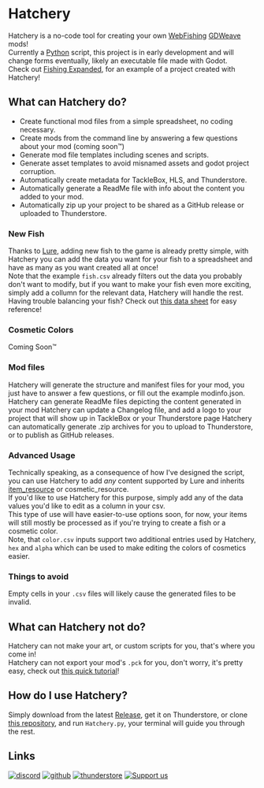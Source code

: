 # Hatchery  

Hatchery is a no-code tool for creating your own [WebFishing](https://webfishing.pro) [GDWeave](https://github.com/NotNite/GDWeave) mods!  
Currently a [Python](https://www.python.org) script, this project is in early development and will change forms eventually, likely an executable file made with Godot.  
Check out [Fishing Expanded](https://github.com/coolbot100s/FishingExpanded), for an example of a project created with Hatchery!  

## What can Hatchery do?

- Create functional mod files from a simple spreadsheet, no coding necessary.
- Create mods from the command line by answering a few questions about your mod (coming soon™️)
- Generate mod file templates including scenes and scripts.  
- Generate asset templates to avoid misnamed assets and godot project corruption.  
- Automatically create metadata for TackleBox, HLS, and Thunderstore.
- Automatically generate a ReadMe file with info about the content you added to your mod.
- Automatically zip up your project to be shared as a GitHub release or uploaded to Thunderstore.

### New Fish

Thanks to [Lure](https://github.com/Sulayre/WebfishingLure), adding new fish to the game is already pretty simple, with Hatchery you can add the data you want for your fish to a spreadsheet and have as many as you want created all at once!  
Note that the example `fish.csv` already filters out the data you probably don't want to modify, but if you want to make your fish even more exciting, simply add a collumn for the relevant data, Hatchery will handle the rest.  
Having trouble balancing your fish? Check out [this data sheet](https://docs.google.com/spreadsheets/d/1N-uiVKMLc4itN2enzeXCH6WJ9eEUbmoc2P0GV3Dqm2k/) for easy reference!

### Cosmetic Colors
Coming Soon:tm:

### Mod files

Hatchery will generate the structure and manifest files for your mod, you just have to answer a few questions, or fill out the example modinfo.json.  
Hatchery can generate ReadMe files depicting the content generated in your mod
Hatchery can update a Changelog file, and add a logo to your project that will show up in TackleBox or your Thunderstore page
Hatchery can automatically generate .zip archives for you to upload to Thunderstore, or to publish as GitHub releases.

### Advanced Usage

Technically speaking, as a consequence of how I've designed the script, you can use Hatchery to add *any* content supported by Lure and inherits [item_resource](https://github.com/coolbot100s/Hatchery/blob/main/Hatchery.py#L125) or cosmetic_resource.  
If you'd like to use Hatchery for this purpose, simply add any of the data values you'd like to edit as a column in your csv.  
This type of use will have easier-to-use options soon, for now, your items will still mostly be processed as if you're trying to create a fish or a cosmetic color.  
Note, that `color.csv` inputs support two additional entries used by Hatchery, `hex` and `alpha` which can be used to make editing the colors of cosmetics easier.  

### Things to avoid
Empty cells in your `.csv` files will likely cause the generated files to be invalid.

## What can Hatchery not do?  

Hatchery can not make your art, or custom scripts for you, that's where you come in!  
Hatchery can not export your mod's `.pck` for you, don't worry, it's pretty easy, check out [this quick tutorial](https://github.com/coolbot100s/Hatchery/blob/main/TUTORIAL.md)! 


## How do I use Hatchery?

Simply download from the latest [Release](https://github.com/coolbot100s/Hatchery/releases/tag/1.1.0), get it on Thunderstore, or clone [this repository](https://github.com/coolbot100s/Hatchery), and run `Hatchery.py`, your terminal will guide you through the rest.  

## Links  

[![discord](https://cdn.jsdelivr.net/npm/@intergrav/devins-badges@3/assets/cozy-minimal/social/discord-singular_vector.svg)](https://discord.gg/qxRVkGDjdJ) 
[![github](https://cdn.jsdelivr.net/npm/@intergrav/devins-badges@3/assets/cozy-minimal/available/github_vector.svg)](https://github.com/coolbot100s) 
[![thunderstore](https://github.com/user-attachments/assets/3e590028-72ab-4067-8733-76dab383915a)](https://thunderstore.io/c/webfishing/p/GardenGals/)
[![Support us](https://cdn.jsdelivr.net/npm/@intergrav/devins-badges@3/assets/cozy-minimal/donate/generic-singular_vector.svg)](https://github.com/sponsors/coolbot100s)
